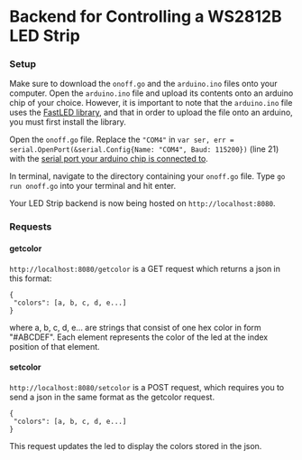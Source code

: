 # Backend for Controlling a WS2812B LED Strip

### Setup

Make sure to download the `onoff.go` and the `arduino.ino` files onto your computer. Open the `arduino.ino` file and upload its contents onto an arduino chip of your choice. However, it is important to note that the `arduino.ino` file uses the [FastLED library](https://github.com/FastLED/FastLED/wiki/Overview), and that in order to upload the file onto an arduino, you must first install the library.

Open the `onoff.go` file. Replace the `"COM4"` in `var ser, err = serial.OpenPort(&serial.Config{Name: "COM4", Baud: 115200})` (line 21) with the [serial port your arduino chip is connected to](https://www.swarthmore.edu/NatSci/echeeve1/Class/E02/Lab02/PortID.html#:~:0to.).

In terminal, navigate to the directory containing your `onoff.go` file. Type `go run onoff.go` into your terminal and hit enter.

Your LED Strip backend is now being hosted on `http://localhost:8080`.


### Requests
#### getcolor

`http://localhost:8080/getcolor` is a GET request which returns a json in this format:
```
{
 "colors": [a, b, c, d, e...]
}
```
where a, b, c, d, e... are strings that consist of one hex color in form "#ABCDEF". Each element represents the color of the led at the index position of that element.

#### setcolor
`http://localhost:8080/setcolor` is a POST request, which requires you to send a json in the same format as the getcolor request.
```
{
 "colors": [a, b, c, d, e...]
}
```
This request updates the led to display the colors stored in the json.
